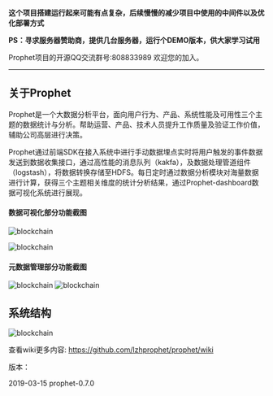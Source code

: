 **这个项目搭建运行起来可能有点复杂，后续慢慢的减少项目中使用的中间件以及优化部署方式**

**PS：寻求服务器赞助商，提供几台服务器，运行个DEMO版本，供大家学习试用**



Prophet项目的开源QQ交流群号:808833989 欢迎您的加入。 

----
## 关于Prophet
Prophet是一个大数据分析平台，面向用户行为、产品、系统性能及可用性三个主题的数据统计与分析。帮助运营、产品、技术人员提升工作质量及验证工作价值，辅助公司高层进行决策。

Prophet通过前端SDK在接入系统中进行手动数据埋点实时将用户触发的事件数据发送到数据收集接口，通过高性能的消息队列（kakfa），及数据处理管道组件（logstash），将数据转换存储至HDFS。每日定时通过数据分析模块对海量数据进行计算，获得三个主题相关维度的统计分析结果，通过Prophet-dashboard数据可视化系统进行展现。

#### 数据可视化部分功能截图

![blockchain](http://easr.panhaidata.com/images/1.png "dashboard")

![blockchain](http://easr.panhaidata.com/images/2.png "dashboard")

#### 元数据管理部分功能截图
![blockchain](http://easr.panhaidata.com/images/3.png "dashboard")
![blockchain](http://easr.panhaidata.com/images/4.png "dashboard")





## 系统结构
![blockchain](http://easr.panhaidata.com/images/5.png "architecture")






查看wiki更多内容: https://github.com/lzhprophet/prophet/wiki




版本：

2019-03-15   prophet-0.7.0   



